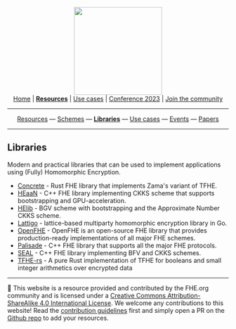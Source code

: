<!-- Main header navigation -->
<p align="center">
  <img width="200" src="https://user-images.githubusercontent.com/5758427/180978488-db825482-5a58-4c7c-9589-c494a6f0be04.png"><br/>
  <a href="https://fhe-org.github.io">Home</a> | <a href="https://fhe-org.github.io/resources"><b>Resources</b></a> | <a href="https://fhe-org.github.io/use-cases">Use cases</a> | <a href="https://fhe-org.github.io/conferences/conference-2023/home">Conference 2023</a> | <a href="https://fhe-org.github.io/community">Join the community</a>
</p>
<hr/>
<!-- /Main header navigation -->
<!-- Resource categories links -->
<p align="center">
  <a href="https://fhe-org.github.io/resources">Resources</a>
  —
  <a href="https://fhe-org.github.io/schemes">Schemes</a>
  —
  <a href="https://fhe-org.github.io/libraries"><b>Libraries</b></a>
  —
  <a href="https://fhe-org.github.io/usecases">Use cases</a>
  —
  <a href="https://fhe-org.github.io/events">Events</a>
  —
  <a href="https://fhe-org.github.io/papers">Papers</a>
</p>
<hr/>
<!-- /Resource categories links -->

## Libraries

Modern and practical libraries that can be used to implement applications using (Fully) Homomorphic Encryption.

- [Concrete](https://github.com/zama-ai/concrete) - Rust FHE library that implements Zama's variant of TFHE.
- [HEaaN](https://heaan.it/) - C++ FHE library implementing CKKS scheme that supports bootstrapping and GPU-acceleration.
- [HElib](https://github.com/HomEnc/HElib) - BGV scheme with bootstrapping and the Approximate Number CKKS scheme.
- [Lattigo](https://github.com/ldsec/lattigo) - lattice-based multiparty homomorphic encryption library in Go.
- [OpenFHE](https://github.com/openfheorg/openfhe-development) - OpenFHE is an open-source FHE library that provides production-ready implementations of all major FHE schemes.
- [Palisade](https://palisade-crypto.org/software-library/) - C++ FHE library that supports all the major FHE protocols.
- [SEAL](https://github.com/microsoft/SEAL) - C++ FHE library implementing BFV and CKKS schemes.
- [TFHE-rs](https://github.com/zama-ai/tfhe-rs/) - A pure Rust implementation of TFHE for booleans and small integer arithmetics over encrypted data

<!--- Footer --->
<hr/>
💙 This website is a resource provided and contributed by the FHE.org community and is licensed under a <a rel="license" href="http://creativecommons.org/licenses/by-sa/4.0/">Creative Commons Attribution-ShareAlike 4.0 International License</a>. We welcome any contributions to this website! Read the <a href="https://fhe-org.github.io/contrib">contribution guidelines</a> first and simply open a PR on the <a href="https://github.com/fhe-org/fhe-org">Github repo</a> to add your resources.
